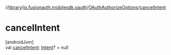 //[library](../../../index.md)/[io.fusionauth.mobilesdk.oauth](../index.md)/[OAuthAuthorizeOptions](index.md)/[cancelIntent](cancel-intent.md)

# cancelIntent

[androidJvm]\
val [cancelIntent](cancel-intent.md): [Intent](https://developer.android.com/reference/kotlin/android/content/Intent.html)? = null